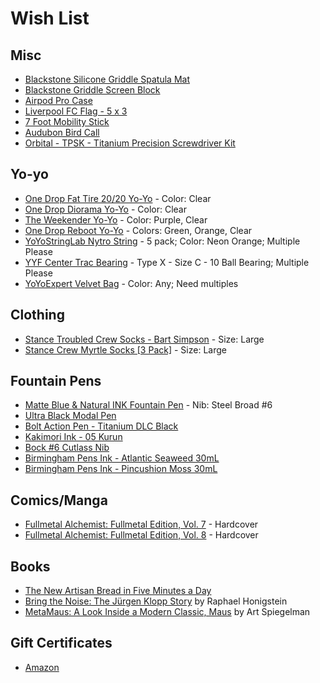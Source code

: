 # Wish List

## Misc

* [Blackstone Silicone Griddle Spatula Mat](https://www.amazon.com/Blackstone-4222-Silicone-Countertop-Heat-Resistant/dp/B09R52P1FW)
* [Blackstone Griddle Screen Block](https://www.amazon.com/Stainless-Fighter-Falling-Cooking-Accessories/dp/B0B8SN56NQ/)
* [Airpod Pro Case](https://www.amazon.com/dp/B089ZXH1FW/)
* [Liverpool FC Flag - 5 x 3](https://www.amazon.com/dp/B07D9T2WWW/)
* [7 Foot Mobility Stick](https://stickmobility.com/collections/mobility-sticks/products/individual-sticks?variant=37269665808552)
* [Audubon Bird Call](https://www.amazon.com/dp/B005L8Y4JY/)
* [Orbital - TPSK - Titanium Precision Screwdriver Kit](https://countycomm.com/collections/tools/products/orbital-tpsk-titanium-precision-screwdriver-kit)

## Yo-yo

* [One Drop Fat Tire 20/20 Yo-Yo](https://shop.yoyoexpert.com/collections/one-drop-yoyos/products/fat-tire-20-20-yoyo-by-one-drop-yoyos?variant=43090787500222) - Color: Clear
* [One Drop Diorama Yo-Yo](https://shop.yoyoexpert.com/collections/one-drop-yoyos/products/diorama-yoyo-by-one-drop?variant=43156779827390) - Color: Clear
* [The Weekender Yo-Yo](https://doctorpopular.com/shop/the-weekender-yo-yo/) - Color: Purple, Clear
* [One Drop Reboot Yo-Yo](https://shop.yoyoexpert.com/collections/one-drop-yoyos/products/reboot-yoyo-by-one-drop?variant=43090821939390) - Colors: Green, Orange, Clear
* [YoYoStringLab Nytro String](https://shop.yoyoexpert.com/collections/yo-yo-string/products/nytro-string-by-yoyostringlabs) - 5 pack; Color: Neon Orange; Multiple Please
* [YYF Center Trac Bearing](https://shop.yoyoexpert.com/collections/yo-yo-bearings/products/center-trac-yoyo-bearing?variant=19201959364) - Type X - Size C - 10 Ball Bearing; Multiple Please
* [YoYoExpert Velvet Bag](https://shop.yoyoexpert.com/collections/bags-cases/products/yoyoexpert-yoyo-velvet-bag) - Color: Any; Need multiples

## Clothing

* [Stance Troubled Crew Socks - Bart Simpson](https://www.amazon.com/dp/B0B5T77CN1/) - Size: Large
* [Stance Crew Myrtle Socks [3 Pack]](https://www.amazon.com/dp/B08R2MRGBL/) - Size: Large

## Fountain Pens

* [Matte Blue & Natural INK Fountain Pen](https://karaskustoms.com/product/matte-blue-natural-ink-special-release/#select-nib) - Nib: Steel Broad #6
* [Ultra Black Modal Pen](https://karaskustoms.com/product/ultra-black-modal/)
* [Bolt Action Pen - Titanium DLC Black](https://bigidesign.com/collections/pens/products/bolt-action-pen)
* [Kakimori Ink - 05 Kurun](https://endlesspens.com/products/kakimori-ink-bottle-35-ml-pigment-ink-standard-cap?variant=42673260134576)
* [Bock #6 Cutlass Nib](https://allinthenib.com/products/bock-6-cutlass)
* [Birmingham Pens Ink - Atlantic Seaweed 30mL](https://www.birminghampens.com/collections/everlasting-ink/products/atlantic-seaweed)
* [Birmingham Pens Ink - Pincushion Moss 30mL](https://www.birminghampens.com/collections/everlasting-ink/products/pincushion-moss)

## Comics/Manga

* [Fullmetal Alchemist: Fullmetal Edition, Vol. 7](https://www.amazon.com/dp/1421599899/) - Hardcover
* [Fullmetal Alchemist: Fullmetal Edition, Vol. 8](https://www.amazon.com/Fullmetal-Alchemist-Vol-Hiromu-Arakawa/dp/197470047X/) - Hardcover

## Books

* [The New Artisan Bread in Five Minutes a Day](https://www.amazon.com/dp/1250018285/)
* [Bring the Noise: The Jürgen Klopp Story](https://www.amazon.com/Bring-Noise-J%C3%BCrgen-Klopp-Story/dp/1568589573/) by Raphael Honigstein
* [MetaMaus: A Look Inside a Modern Classic, Maus](http://a.co/9fPPbio) by Art Spiegelman

## Gift Certificates

* [Amazon](http://www.amazon.com/gp/product/B00067L6TQ/ref=topnav_giftcert_gw)
